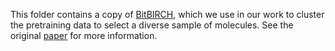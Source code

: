 
This folder contains a copy of [BitBIRCH](https://github.com/mqcomplab/bitbirch), which we use in our work to cluster 
the pretraining data to select a diverse sample of molecules.
See the original [paper](https://doi.org/10.1101/2024.08.10.607459) for more information.